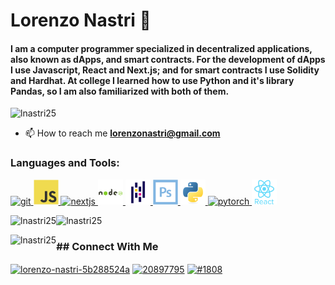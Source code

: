 # Lorenzo Nastri 🚀

<h4 align="left">I am a computer programmer specialized in decentralized applications, also known as dApps, and smart contracts. For the development of dApps I use Javascript, React and Next.js; and for smart contracts I use Solidity and Hardhat. At college I learned how to use Python and it's library Pandas, so I am also familiarized with both of them.</h4>

<p align="left"> <img src="https://komarev.com/ghpvc/?username=lnastri25&label=Profile%20views&color=0e75b6&style=flat" alt="lnastri25" /> </p>

- 📫 How to reach me **lorenzonastri@gmail.com**

<h3 align="left">Languages and Tools:</h3>
<p align="left"> <a href="https://git-scm.com/" target="_blank" rel="noreferrer"> <img src="https://www.vectorlogo.zone/logos/git-scm/git-scm-icon.svg" alt="git" width="40" height="40"/> </a> <a href="https://developer.mozilla.org/en-US/docs/Web/JavaScript" target="_blank" rel="noreferrer"> <img src="https://raw.githubusercontent.com/devicons/devicon/master/icons/javascript/javascript-original.svg" alt="javascript" width="40" height="40"/> </a> <a href="https://nextjs.org/" target="_blank" rel="noreferrer"> <img src="https://cdn.worldvectorlogo.com/logos/nextjs-2.svg" alt="nextjs" width="40" height="40"/> </a> <a href="https://nodejs.org" target="_blank" rel="noreferrer"> <img src="https://raw.githubusercontent.com/devicons/devicon/master/icons/nodejs/nodejs-original-wordmark.svg" alt="nodejs" width="40" height="40"/> </a> <a href="https://pandas.pydata.org/" target="_blank" rel="noreferrer"> <img src="https://raw.githubusercontent.com/devicons/devicon/2ae2a900d2f041da66e950e4d48052658d850630/icons/pandas/pandas-original.svg" alt="pandas" width="40" height="40"/> </a> <a href="https://www.photoshop.com/en" target="_blank" rel="noreferrer"> <img src="https://raw.githubusercontent.com/devicons/devicon/master/icons/photoshop/photoshop-line.svg" alt="photoshop" width="40" height="40"/> </a> <a href="https://www.python.org" target="_blank" rel="noreferrer"> <img src="https://raw.githubusercontent.com/devicons/devicon/master/icons/python/python-original.svg" alt="python" width="40" height="40"/> </a> <a href="https://pytorch.org/" target="_blank" rel="noreferrer"> <img src="https://www.vectorlogo.zone/logos/pytorch/pytorch-icon.svg" alt="pytorch" width="40" height="40"/> </a> <a href="https://reactjs.org/" target="_blank" rel="noreferrer"> <img src="https://raw.githubusercontent.com/devicons/devicon/master/icons/react/react-original-wordmark.svg" alt="react" width="40" height="40"/> </a> </p>

<p><img align="left" src="https://github-readme-stats.vercel.app/api/top-langs?username=lnastri25&show_icons=true&locale=en&layout=compact" alt="lnastri25" /></p>




<p>&nbsp;<img align="left" src="https://github-readme-stats.vercel.app/api?username=lnastri25&show_icons=true&locale=en" alt="lnastri25" /></p>




<p><img align="left" src="https://github-readme-streak-stats.herokuapp.com/?user=lnastri25&" alt="lnastri25" /></p>


<h3 align="left">## Connect With Me</h3>
<a href="https://linkedin.com/in/lorenzo-nastri-5b288524a" target="blank"><img align="center" src="https://raw.githubusercontent.com/rahuldkjain/github-profile-readme-generator/master/src/images/icons/Social/linked-in-alt.svg" alt="lorenzo-nastri-5b288524a" height="30" width="40" /></a>
<a href="https://stackoverflow.com/users/20897795" target="blank"><img align="center" src="https://raw.githubusercontent.com/rahuldkjain/github-profile-readme-generator/master/src/images/icons/Social/stack-overflow.svg" alt="20897795" height="30" width="40" /></a>
<a href="https://discord.gg/#1808" target="blank"><img align="center" src="https://raw.githubusercontent.com/rahuldkjain/github-profile-readme-generator/master/src/images/icons/Social/discord.svg" alt="#1808" height="30" width="40" /></a>
</p>

